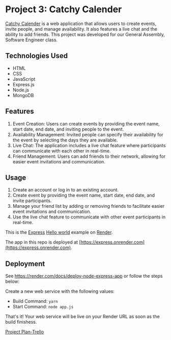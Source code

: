 # Project 3: Catchy Calender

[Catchy Calender](https://project-3-bc1x.onrender.com) is a web application that allows users to create events, invite people, and manage availability. It also features a live chat and the ability to add friends. This project was developed for our General Assembly, Software Engineer class.

## Technologies Used

- HTML
- CSS
- JavaScript
- Express.js
- Node.js
- MongoDB

## Features

1. Event Creation: Users can create events by providing the event name, start date, end date, and inviting people to the event.
2. Availability Management: Invited people can specify their availability for the event by selecting the days they are available.
3. Live Chat: The application includes a live chat feature where participants can communicate with each other in real-time.
4. Friend Management: Users can add friends to their network, allowing for easier event invitations and communication.


## Usage

1. Create an account or log in to an existing account.
2. Create event by providing the event name, start date, end date, and invite participants.
3. Manage your friend list by adding or removing friends to facilitate easier event invitations and communication.
4. Use the live chat feature to communicate with other event participants in real-time.




This is the [Express](https://expressjs.com) [Hello world](https://expressjs.com/en/starter/hello-world.html) example on [Render](https://render.com).

The app in this repo is deployed at [https://express.onrender.com](https://express.onrender.com).

## Deployment

See https://render.com/docs/deploy-node-express-app or follow the steps below:

Create a new web service with the following values:

- Build Command: `yarn`
- Start Command: `node app.js`

That's it! Your web service will be live on your Render URL as soon as the build finishess.

[Project Plan-Trello](https://trello.com/b/K6qp6zXp/project)
